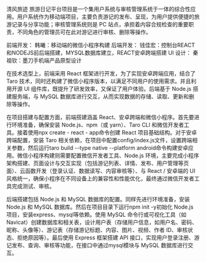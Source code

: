 清风旅迹 旅游日记平台项目是一个集用户系统与审核管理系统于一体的综合性应用。用户系统作为移动端项目，主要负责游记的发布、呈现，为用户提供便捷的旅游记录与分享功能；审核管理系统则是 PC 站点，承担着内容合规检查的重要职责，不同角色的管理员可在此对游记进行审核、删除等操作。


前端开发： 韩曦：移动端的微信小程序构建
后端开发： 钱佳宏：控制台REACT和NODEJS前后端搭建，MYSQL数据库建立，REACT安卓跨端搭建
UI 设计：  秦祖钦：墨刀手机端产品原型设计

在技术选型上，前端采用 React 框架进行开发，为了实现安卓跨端应用，结合了 Taro 技术，同时还构建了微信小程序版本，以满足不同用户的使用需求。并且利用开源 UI 组件库，既提升了研发效率，又保证了用户体验。后端基于 Node.js 搭建服务端，与 MySQL 数据库进行交互，从而实现数据的存储、读取、更新和删除等操作。

在项目搭建与配置方面，前端搭建涵盖 React、安卓跨端和微信小程序。首先要进行环境准备，确保安装 Node.js、npm（或 yarn）、Taro CLI 和微信开发者工具。接着使用npx create - react - app命令创建 React 项目基础结构。对于安卓跨端配置，安装 Taro 相关依赖，在项目中配置config/index.js文件，设置跨端相关参数，然后运行taro build --type native --platform android命令构建安卓应用。微信小程序构建则需要配置微信开发者工具、Node.js 环境，主要完成小程序架构搭建、页面设计与交互实现（包括游记列表、详情、发布、用户管理等页面）、云函数开发（登录认证、数据读写、内容审核等）、与 React / 安卓端的 UI 风格统一，确保小程序在不同设备上的兼容性和性能优化，最终通过微信开发者工具完成测试、审核。

后端搭建包括 Node.js 和 MySQL 数据库的配置。同样先进行环境准备，安装 Node.js 和 MySQL 数据库。然后在项目目录下运行npm init -y初始化 Node.js 项目，安装express、mysql等依赖。使用 MySQL 命令行或可视化工具（如 Navicat）创建数据库和相关表，设计用户表（存储用户信息，如用户名、密码、昵称、头像等）、游记表（存储游记标题、内容、图片、视频、作者 ID、审核状态、拒绝原因等）。最后使用 Express 框架搭建 API 接口，实现用户登录注册、游记发布、查询、审核等功能，在接口中通过mysql模块与 MySQL 数据库进行交互。
